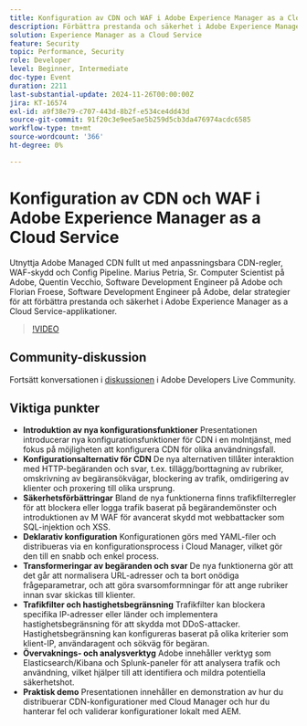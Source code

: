 ```yaml
---
title: Konfiguration av CDN och WAF i Adobe Experience Manager as a Cloud Service
description: Förbättra prestanda och säkerhet i Adobe Experience Manager as a Cloud Service-program med anpassningsbara CDN-regler, WAF-skydd och Config Pipeline, som delas av Adobe experter.
solution: Experience Manager as a Cloud Service
feature: Security
topic: Performance, Security
role: Developer
level: Beginner, Intermediate
doc-type: Event
duration: 2211
last-substantial-update: 2024-11-26T00:00:00Z
jira: KT-16574
exl-id: a9f38e79-c707-443d-8b2f-e534ce4dd43d
source-git-commit: 91f20c3e9ee5ae5b259d5cb3da476974acdc6585
workflow-type: tm+mt
source-wordcount: '366'
ht-degree: 0%

---
```


# Konfiguration av CDN och WAF i Adobe Experience Manager as a Cloud Service

Utnyttja Adobe Managed CDN fullt ut med anpassningsbara CDN-regler, WAF-skydd och Config Pipeline. Marius Petria, Sr. Computer Scientist på Adobe, Quentin Vecchio, Software Development Engineer på Adobe och Florian Froese, Software Development Engineer på Adobe, delar strategier för att förbättra prestanda och säkerhet i Adobe Experience Manager as a Cloud Service-applikationer.

>[!VIDEO](https://video.tv.adobe.com/v/3440606/?learn=on&enablevpops&captions=swe)

## Community-diskussion

Fortsätt konversationen i [diskussionen](https://adobe.ly/3O0TyYa) i Adobe Developers Live Community.

## Viktiga punkter

* **Introduktion av nya konfigurationsfunktioner** Presentationen introducerar nya konfigurationsfunktioner för CDN i en molntjänst, med fokus på möjligheten att konfigurera CDN för olika användningsfall.
* **Konfigurationsalternativ för CDN** De nya alternativen tillåter interaktion med HTTP-begäranden och svar, t.ex. tillägg/borttagning av rubriker, omskrivning av begäransökvägar, blockering av trafik, omdirigering av klienter och proxering till olika ursprung.
* **Säkerhetsförbättringar** Bland de nya funktionerna finns trafikfilterregler för att blockera eller logga trafik baserat på begärandemönster och introduktionen av M WAF för avancerat skydd mot webbattacker som SQL-injektion och XSS.
* **Deklarativ konfiguration** Konfigurationen görs med YAML-filer och distribueras via en konfigurationsprocess i Cloud Manager, vilket gör den till en snabb och enkel process.
* **Transformeringar av begäranden och svar** De nya funktionerna gör att det går att normalisera URL-adresser och ta bort onödiga frågeparametrar, och att göra svarsomformningar för att ange rubriker innan svar skickas till klienter.
* **Trafikfilter och hastighetsbegränsning** Trafikfilter kan blockera specifika IP-adresser eller länder och implementera hastighetsbegränsning för att skydda mot DDoS-attacker. Hastighetsbegränsning kan konfigureras baserat på olika kriterier som klient-IP, användaragent och sökväg för begäran.
* **Övervaknings- och analysverktyg** Adobe innehåller verktyg som Elasticsearch/Kibana och Splunk-paneler för att analysera trafik och användning, vilket hjälper till att identifiera och mildra potentiella säkerhetshot.
* **Praktisk demo** Presentationen innehåller en demonstration av hur du distribuerar CDN-konfigurationer med Cloud Manager och hur du hanterar fel och validerar konfigurationer lokalt med AEM.

